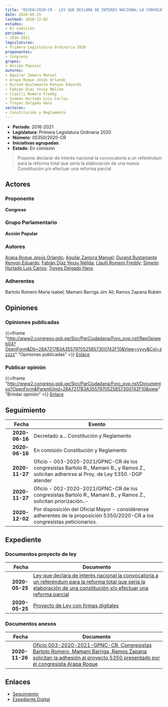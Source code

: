 ```yaml
---
title: "05350/2020-CR - LEY QUE DECLARA DE INTERÉS NACIONAL LA CONVOCATORIA A UN REFERÉNDUM PARA LA REFORMA TOTAL QUE SERÍA LA ELABORACIÓN DE UNA NUEVA CONSTITUCÍON Y/O EFECTUAR UNA REFORMA PARCIAL"
date: 2020-05-25
lastmod: 2020-12-02
estados:
- En comisión
periodos:
- 2016-2021
legislaturas:
- Primera Legislatura Ordinaria 2020
proponentes:
- Congreso
grupos:
- Acción Popular
autores:
- Aguilar Zamora Manuel
- Arapa Roque Jesús Orlando
- Durand Bustamante Kenyon Eduardo
- Fabián Díaz Yessy Nélida
- Llaulli Romero Freddy
- Simeón Hurtado Luis Carlos
- Troyes Delgado Hans
sectores:
- Constitución y Reglamento
---
```

- **Periodo**: 2016-2021
- **Legislatura**: Primera Legislatura Ordinaria 2020
- **Número**: 05350/2020-CR
- **Iniciativas agrupadas**: 
- **Estado**: En comisión

> Propone declarar de interés nacional la convocatoria a un referéndum para la reforma total que sería la elaboración de una nueva Constitución y/o efectuar una reforma parcial


## Actores

### Proponente

**Congreso**

### Grupo Parlamentario

**Acción Popular**

### Autores

[Arapa Roque Jesús Orlando](mailto:mailto:jarapa@congreso.gob.pe); [Aguilar Zamora Manuel](mailto:mailto:maguilarz@congreso.gob.pe); [Durand Bustamante Kenyon Eduardo](mailto:mailto:kdurand@congreso.gob.pe); [Fabián Díaz Yessy Nélida](mailto:mailto:yfabian@congreso.gob.pe); [Llaulli Romero Freddy](mailto:mailto:fllaulli@congreso.gob.pe); [Simeón Hurtado Luis Carlos](mailto:mailto:lsimeon@congreso.gob.pe); [Troyes Delgado Hans](mailto:mailto:htroyes@congreso.gob.pe)

### Adherentes

Bartolo Romero María Isabel; Mamani Barriga Jim Ali; Ramos Zapana Rubén

## Opiniones

### Opiniones publicadas

{{<iframe "http://www2.congreso.gob.pe/Sicr/ParCiudadana/Foro_pvp.nsf/RepOpiweb04?OpenForm&Db=28A7217B3A3557970525857300742F10&View=yyyy&Col=zzzzz" "Opiniones publicadas" >}}
[Enlace](http://www2.congreso.gob.pe/Sicr/ParCiudadana/Foro_pvp.nsf/RepOpiweb04?OpenForm&Db=28A7217B3A3557970525857300742F10&View=yyyy&Col=zzzzz)

### Publicar opinión

{{<iframe "http://www2.congreso.gob.pe/Sicr/ParCiudadana/Foro_pvp.nsf/Documentos?OpenForm&ParentUnid=28A7217B3A3557970525857300742F10&view" "Brindar opinión" >}}
[Enlace](http://www2.congreso.gob.pe/Sicr/ParCiudadana/Foro_pvp.nsf/Documentos?OpenForm&ParentUnid=28A7217B3A3557970525857300742F10&view)


## Seguimiento

| Fecha | Evento |
|------:|--------|
| **2020-06-16** | Decretado a... Constitución y Reglamento |
| **2020-06-16** | En comisión Constitución y Reglamento |
| **2020-11-27** | Oficio - 003-2020-2021/GPNC-CR de los congresistas Bartolo R., Mamani B., y Ramos Z., solicitan adherirse al Proy. de Ley 5350.-DGP atender |
| **2020-11-27** | Oficio - 002-2020-2021/GPNC-CR de los congresistas Bartolo R., Mamani B., y Ramos Z., solicitan priorización..- |
| **2020-12-02** | Por disposición del Oficial Mayor - considérense adherentes de la proposición 5350/2020-CR a los congresistas peticionarios. |

## Expediente

### Documentos proyecto de ley

| Fecha | Documento |
|------:|-----------|
| **2020-05-25** | [Ley que declara de interés nacional la convocatoria a un referéndum para la reforma total que sería la elaboración de una constitución y/o efectuar una reforma parcial](http://www.leyes.congreso.gob.pe/Documentos/2016_2021/Proyectos_de_Ley_y_de_Resoluciones_Legislativas/PL05350_20200525.pdf) |
| **2020-05-25** | [Proyecto de Ley con firmas digitales](http://www.leyes.congreso.gob.pe/Documentos/2016_2021/Proyectos_de_Ley_y_de_Resoluciones_Legislativas/Proyectos_Firmas_digitales/PL05350.pdf) |

### Documentos anexos

| Fecha | Documento |
|------:|-----------|
| **2020-11-26** | [Oficio 003-2020-2021-GPNC-CR, Congresistas Bartolo Romero, Mamani Barriga, Ramos Zapana solicitan la adhesión al proyecto 5350 presentado por el congresista Arapa Roque](http://www.leyes.congreso.gob.pe/Documentos/2016_2021/Adhesiones/Proyectos_de_Ley/OFICIO-003-2020-2021-GPNC-CR.pdf) |

## Enlaces

- [Seguimiento](http://www2.congreso.gob.pe/Sicr/TraDocEstProc/CLProLey2016.nsf/f7fff46988ca05b1052578e100829cc7/54ac77bf335ba1ce052585730080c127?OpenDocument)
- [Expediente Digital](http://www2.congreso.gob.pe/Sicr/TraDocEstProc/Expvirt_2011.nsf/visbusqptramdoc1621/05350?opendocument)

